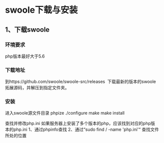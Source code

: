 # swoole下载与安装
## 1、下载swoole
### 环境要求
php版本最好大于5.6
### 下载地址
到https://github.com/swoole/swoole-src/releases  下载最新的版本的swoole拓展源码，并解压到指定文件夹。
### 安装
进入swoole源文件目录
phpize
./configure
make
make install

查找并修改php.ini
	如果服务器上安装了多个版本的php，应该找到对应的php版本的php.ini
	1、通过phpinfo查找
	2、通过“sudo find / -name 'php.ini'“ 查找文件所处的位置



